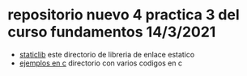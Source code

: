 # repositorio nuevo 4 practica 3 del curso fundamentos 14/3/2021

* [staticlib](staticlib) este directorio de libreria de enlace estatico
* [ejemplos en c](ejemplosc) directorio con varios codigos en c


